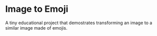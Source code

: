 # Image to Emoji

A tiny educational project that demostrates transforming an image to a similar image made of emojis.
